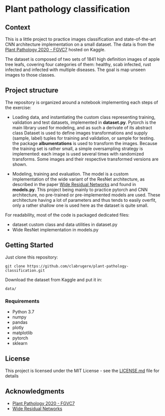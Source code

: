 # Plant pathology classification

## Context
This is a little project to practice images classification and state-of-the-art CNN architecture implementation on a small dataset. The data is from the [Plant Pathology 2020 - FGVC7](https://www.kaggle.com/c/plant-pathology-2020-fgvc7) hosted on Kaggle.

The dataset is composed of two sets of 1841 high definition images of apple tree leafs, covering four categories of them: healthy, scab infected, rust infected and infected with multiple diseases. The goal is map unseen images to those classes.

## Project structure
The repository is organized around a notebook implementing each steps of the exercise:
* Loading data, and instantiating the custom class representing training, validation and test datasets, implemented in **dataset.py**. Pytorch is the main library used for modeling, and as such a derivate of its abstract class Dataset is used to define images transformations and supply (sample, label) tuples for training and validation, or sample for testing. the package **albumentations** is used to transform the images. Because the training set is rather small, a simple oversampling strategy is implemented: each image is used several times with randomized transforms. Some images and their respective transformed versions are shown.

* Modeling, training and evaluation. The model is a custom implementation of the wide variant of the ResNet architecture, as described in the paper [Wide Residual Networks](https://arxiv.org/pdf/1605.07146v2.pdf) and found in **models.py**. This project being mainly to practice pytorch and CNN architecture, no pre-trained or pre-implemented models are used. These architecture having a lot of parameters and thus tends to easily overfit, only a rather shallow one is used here as the dataset is quite small.

For readability, most of the code is packaged dedicated files:
* dataset custom class and data utilities in dataset.py
* Wide ResNet implementation in models.py

## Getting Started

Just clone this repository:
```
git clone https://github.com/clabrugere/plant-pathology-classification.git
```

Download the dataset from Kaggle and put it in:
```
data/
```

### Requirements

* Python 3.7
* numpy
* pandas
* plotly
* matplotlib
* pytorch
* sklearn

## License

This project is licensed under the MIT License - see the [LICENSE.md](LICENSE.md) file for details

## Acknowledgments
* [Plant Pathology 2020 - FGVC7](https://www.kaggle.com/c/plant-pathology-2020-fgvc7)
* [Wide Residual Networks](https://arxiv.org/pdf/1605.07146v2.pdf)

